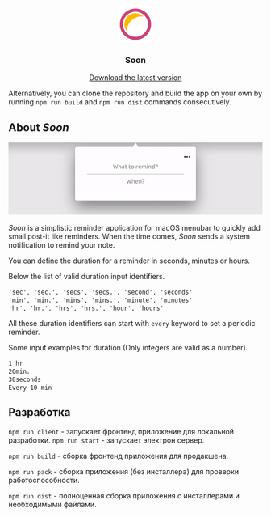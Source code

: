 <p align="center">
  <img src="https://github.com/dbilgili/Soon/blob/files/images/logo.svg?sanitize=true" height="70" width="70">
  <h3 align="center">Soon</h3>
  <p align="center"><a href="https://github.com/dbilgili/Soon/releases/download/1.0.2/Soon-1.0.2.dmg.zip">Download the latest version</a><p>
</p>

Alternatively, you can clone the repository and build the app on your own by running `npm run build` and `npm run dist` commands consecutively.

## About _Soon_

<img width="920" alt="screenshot" src="https://github.com/dbilgili/Soon/blob/files/images/screenrecording.gif?raw=true">

_Soon_ is a simplistic reminder application for macOS menubar to quickly add small post-it like reminders.
When the time comes, _Soon_ sends a system notification to remind your note.

You can define the duration for a reminder in seconds, minutes or hours.

Below the list of valid duration input identifiers.

```
'sec', 'sec.', 'secs', 'secs.', 'second', 'seconds'
'min', 'min.', 'mins', 'mins.', 'minute', 'minutes'
'hr', 'hr.', 'hrs', 'hrs.', 'hour', 'hours'
```

All these duration identifiers can start with `every` keyword to set a periodic reminder.

Some input examples for duration (Only integers are valid as a number).

```
1 hr
20min.
30seconds
Every 10 min
```

## Разработка

`npm run client` - запускает фронтенд приложение для локальной разработки.
`npm run start` - запускает электрон сервер.

`npm run build` - сборка фронтенд приложения для продакшена.

`npm run pack` - сборка приложения (без инсталлера) для проверки работоспособности.

`npm run dist` - полноценная сборка приложения с инсталлерами и необходимыми файлами.
